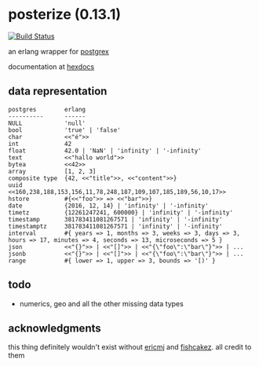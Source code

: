 # posterize (0.13.1)

[![Build Status](https://travis-ci.org/talentdeficit/posterize.svg?branch=master)](https://travis-ci.org/talentdeficit/posterize)

an erlang wrapper for [postgrex](https://github.com/ericmj/postgrex)

documentation at [hexdocs](http://hexdocs.pm/posterize/)

## data representation

    postgres        erlang
    ----------      ------
    NULL            'null'
    bool            'true' | 'false'
    char            <<"é">>
    int             42
    float           42.0 | 'NaN' | 'infinity' | '-infinity'
    text            <<"hallo world">>
    bytea           <<42>>
    array           [1, 2, 3]
    composite type  {42, <<"title">>, <<"content">>}
    uuid            <<160,238,188,153,156,11,78,248,187,109,107,185,189,56,10,17>>
    hstore          #{<<"foo">> => <<"bar">>}
    date            {2016, 12, 14} | 'infinity' | '-infinity'
    timetz          {12261247241, 600000} | 'infinity' | '-infinity'
    timestamp       381783411081267571 | 'infinity' | '-infinity'
    timestamptz     381783411081267571 | 'infinity' | '-infinity'
    interval        #{ years => 1, months => 3, weeks => 3, days => 3, hours => 17, minutes => 4, seconds => 13, microseconds => 5 }
    json            <<"{}">> | <<"[]">> | <<"{\"foo\":\"bar\"}">> | ...
    jsonb           <<"{}">> | <<"[]">> | <<"{\"foo\":\"bar\"}">> | ...
    range           #{ lower => 1, upper => 3, bounds => '[)' }

## todo

* numerics, geo and all the other missing data types

## acknowledgments

this thing definitely wouldn't exist without [ericmj](https://github.com/ericmj) and [fishcakez](https://github.com/fishcakez). all credit to them

